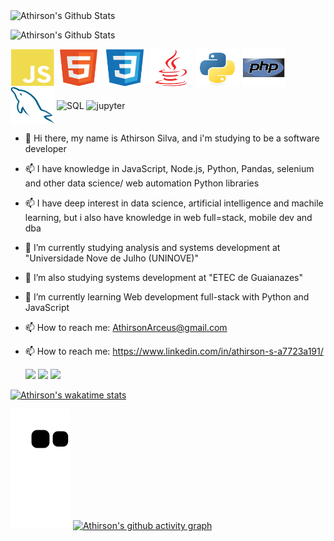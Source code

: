 <header>
  <link rel="stylesheet" href="https://cdn.jsdelivr.net/gh/devicons/devicon@v2.14.0/devicon.min.css">
</header>

<div display="inline-block">

 ![Athirson's Github Stats](https://github-readme-stats.vercel.app/api?username=athirsonsilva&bg_color=30,000000,565957&&title_color=fff&text_color=fff)
 
 ![Athirson's Github Stats](https://github-readme-stats.vercel.app/api/top-langs/?username=athirsonsilva&&layout=compact&langs_count=10&bg_color=30,000000,565957&title_color=fff&text_color=fff)
 
</div>  
  


<div>
  <img margin="auto 20px auto 20px" align="center" alt="JavaScript" height="60" width="70" src="https://raw.githubusercontent.com/devicons/devicon/master/icons/javascript/javascript-plain.svg">
    <img margin="auto 20px auto 20px" align="center" alt="HTML" height="60" width="70" src="https://raw.githubusercontent.com/devicons/devicon/master/icons/html5/html5-original.svg">
  <img margin="auto 20px auto 20px" align="center" alt="CSS" height="60" width="70" src="https://raw.githubusercontent.com/devicons/devicon/master/icons/css3/css3-original.svg">
  <img margin="auto 20px auto 20px" align="center" alt="Java" height="60" width="70" src="https://raw.githubusercontent.com/devicons/devicon/master/icons/java/java-plain.svg">
  <img margin="auto 20px auto 20px" align="center" alt="Python" height="60" width="70" src="https://raw.githubusercontent.com/devicons/devicon/master/icons/python/python-original.svg">
    <img margin="auto 20px auto 20px" align="center" alt="Php" height="60" width="70" src="https://raw.githubusercontent.com/devicons/devicon/master/icons/php/php-original.svg">
    <img margin="auto 20px auto 20px" align="center" alt="SQL" height="60" width="70" src="https://raw.githubusercontent.com/devicons/devicon/master/icons/mysql/mysql-original.svg">
    <img margin="auto 20px auto 20px" align="center" alt="SQL" height="60" width="70" src="https://cdn.jsdelivr.net/gh/devicons/devicon/icons/microsoftsqlserver/microsoftsqlserver-plain-wordmark.svg" />
    <img margin="auto 20px auto 20px" align="center" alt="jupyter" height="60" width="70" src="https://cdn.jsdelivr.net/gh/devicons/devicon/icons/jupyter/jupyter-original-wordmark.svg" />
</div>



- 👋 Hi there, my name is Athirson Silva, and i'm studying to be a software developer
- 📫 I have knowledge in JavaScript, Node.js, Python, Pandas, selenium and other data science/ web automation Python libraries
- 📫 I have deep interest in data science, artificial intelligence and machile learning, but i also have knowledge in web full=stack, mobile dev and dba
- 🔭 I’m currently studying analysis and systems development at "Universidade Nove de Julho (UNINOVE)"
- 🔭 I’m also studying systems development at "ETEC de Guaianazes" 
- 🌱 I’m currently learning Web development full-stack with Python and JavaScript
- 📫 How to reach me: AthirsonArceus@gmail.com
- 📫 How to reach me: https://www.linkedin.com/in/athirson-s-a7723a191/
  
  <a href="mailto:athirsonarceus@gmail.com"><img src="https://img.shields.io/badge/-Gmail-%23DD0031?style=for-the-badge&logo=gmail&logoColor=white" target="_blank"></a>
  <a href="https://discord.com/users/Athirson#0287/"><img src="https://img.shields.io/badge/-Discord-%23DD90?style=for-the-badge&logo=discord&logoColor=white" target="_blank"></a>
  <a href="https://www.linkedin.com/in/athirson-s-a7723a191/" target="_blank"><img src="https://img.shields.io/badge/-LinkedIn-%230077B5?style=for-the-badge&logo=linkedin&logoColor=white" target="_blank"></a> 
  
  
 [![Athirson's wakatime stats](https://github-readme-stats.vercel.app/api/wakatime?username=athirsonsilva&bg_color=30,000000,565957&&title_color=fff&text_color=fff)](https://github.com/athirsonsilva/github-readme-stats)
  
 
![github contribution grid snake animation](https://raw.githubusercontent.com/athirsonsilva/athirsonsilva/output/github-contribution-grid-snake.svg) 
[![Athirson's github activity graph](https://activity-graph.herokuapp.com/graph?username=athirsonsilva&theme=xcode&line=fff&title_color=fff&text_color=fff&hide_border=true&area=true&bg_color=30,000000,565957)](https://github.com/athirsonsilva/github-readme-activity-graph)



